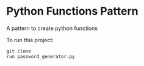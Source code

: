 # Python Functions Pattern
A pattern to create python functions

To run this project:

```
git clone
run password_generator.py
```